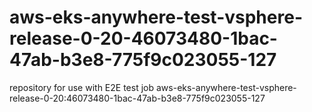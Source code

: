 # aws-eks-anywhere-test-vsphere-release-0-20-46073480-1bac-47ab-b3e8-775f9c023055-127
repository for use with E2E test job aws-eks-anywhere-test-vsphere-release-0-20:46073480-1bac-47ab-b3e8-775f9c023055-127

